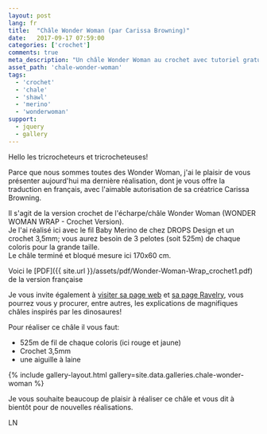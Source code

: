 ```yaml
---
layout: post
lang: fr
title:  "Châle Wonder Woman (par Carissa Browning)"
date:   2017-09-17 07:59:00
categories: ['crochet']
comments: true
meta_description: "Un châle Wonder Woman au crochet avec tutoriel gratuit"
asset_path: 'chale-wonder-woman'
tags:
  - 'crochet'
  - 'chale'
  - 'shawl'
  - 'merino'
  - 'wonderwoman'
support:
  - jquery
  - gallery
---
```


Hello les tricrocheteurs et tricrocheteuses!

Parce que nous sommes toutes des Wonder Woman, j'ai le plaisir de vous présenter aujourd'hui ma dernière réalisation, dont je vous offre la traduction en français, avec l'aimable autorisation de sa créatrice Carissa Browning.

Il s'agit de la version crochet de l'écharpe/châle Wonder Woman (WONDER WOMAN WRAP - Crochet Version).  
Je l'ai réalisé ici avec le fil Baby Merino de chez DROPS Design et un crochet 3,5mm; vous aurez besoin de 3 pelotes (soit 525m) de chaque coloris pour la grande taille.  
Le châle terminé et bloqué mesure ici 170x60 cm.

Voici le [PDF]({{ site.url }}/assets/pdf/Wonder-Woman-Wrap_crochet1.pdf) de la version française

Je vous invite également à [visiter sa page web](http://www.carissaknits.com/) et [sa page Ravelry](http://www.ravelry.com/designers/carissa-browning), vous pourrez vous y procurer, entre autres, les explications de magnifiques châles inspirés par les dinosaures!

Pour réaliser ce châle il vous faut:
* 525m de fil de chaque coloris (ici rouge et jaune)
* Crochet 3,5mm
* une aiguille à laine

{% include gallery-layout.html gallery=site.data.galleries.chale-wonder-woman %}

Je vous souhaite beaucoup de plaisir à réaliser ce châle et vous dit à bientôt pour de nouvelles réalisations.

LN
